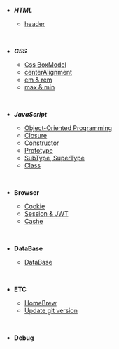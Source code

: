 - **_HTML_**
  <br/>

  - [header](https://github.com/goawmfhfl/My-wiki/blob/main/HTML/header.md)

<br/>

- **_CSS_**
  <br/>

  - [Css BoxModel](https://github.com/goawmfhfl/My-wiki/blob/main/CSS/boxmodel.md)
  - [centerAlignment](https://github.com/goawmfhfl/My-wiki/blob/main/CSS/centerAlignment.md)
  - [em & rem](https://github.com/goawmfhfl/My-wiki/blob/a65c05809bd0f9ffb0e49badd78c36b2d6175c3d/CSS/emrem.md)
  - [max & min](https://github.com/goawmfhfl/My-wiki/blob/main/CSS/max,min.md)

<br/>

- **_JavaScript_**
  <br/>

  - [Object-Oriented Programming](https://github.com/goawmfhfl/My-wiki/blob/main/JavaScript/OOP.md)
  - [Closure](https://github.com/goawmfhfl/My-wiki/blob/main/JavaScript/Closure.md)
  - [Constructor](https://github.com/goawmfhfl/My-wiki/blob/main/JavaScript/Constructor.md)
  - [Prototype](https://github.com/goawmfhfl/My-wiki/blob/main/JavaScript/Prototype.md)
  - [SubType, SuperType](https://github.com/goawmfhfl/My-wiki/blob/main/JavaScript/SubType,SuperType.md)
  - [Class](https://github.com/goawmfhfl/My-wiki/blob/main/JavaScript/Class.md)

<br/>

- **Browser**
  <br/>

  - [Cookie](https://github.com/goawmfhfl/My-wiki/blob/main/Browser/Cookie.md)
  - [Session & JWT](https://github.com/goawmfhfl/My-wiki/blob/main/Browser/Session%20&%20JWT.md)
  - [Cashe](https://github.com/goawmfhfl/My-wiki/blob/main/Browser/Cashe.md)

<br/>

- **DataBase**
  <br/>

  - [DataBase](https://github.com/goawmfhfl/My-wiki/blob/main/DataBase/database.md)

<br/>

- **ETC**
  <br/>

  - [HomeBrew](https://github.com/goawmfhfl/My-wiki/blob/main/ETC/HomeBrew.md)
  - [Update git version](https://github.com/goawmfhfl/My-wiki/blob/main/ETC/UpdateGitVersion.md)

<br/>

- **Debug**
  <br/>
